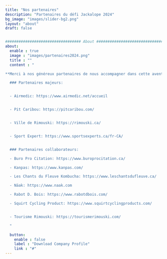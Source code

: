 ```yaml
---
title: "Nos partenaires"
description: "Partenaires du défi Jackalope 2024"
bg_image: "images/slider-bg2.png"
layout: "about"
draft: false


################################## About #####################################
about:
  enable : true
  image : "images/partenaires2024.png"
  title : ""
  content : "

**Merci à nos généreux partenaires de nous accompagner dans cette aventure:**

  ### Partenaires majeurs:


  - Airmedic: https://www.airmedic.net/accueil


  - Pit Caribou: https://pitcaribou.com/


  - Ville de Rimouski: https://rimouski.ca/


  - Sport Expert: https://www.sportsexperts.ca/fr-CA/


  ### Partenaires collaborateurs:

  - Buro Pro Citation: https://www.buroprocitation.ca/

  - Kanpas: https://www.kanpas.com/

  - Les Chants du Fleuve Kombucha: https://www.leschantsdufleuve.ca/

  - Näak: https://www.naak.com

  - Rabot D. Bois: https://www.rabotdbois.com/

  - Squirt Cycling Product: https://www.squirtcyclingproducts.com/


  - Tourisme Rimouski: https://tourismerimouski.com/

  "

  button:
    enable : false
    label : "Download Company Profile"
    link : "#"
---
```

